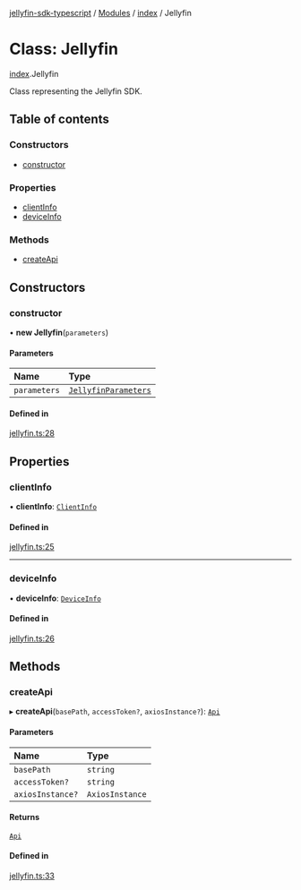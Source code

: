 [jellyfin-sdk-typescript](../README.md) / [Modules](../modules.md) / [index](../modules/index.md) / Jellyfin

# Class: Jellyfin

[index](../modules/index.md).Jellyfin

Class representing the Jellyfin SDK.

## Table of contents

### Constructors

- [constructor](index.Jellyfin.md#constructor)

### Properties

- [clientInfo](index.Jellyfin.md#clientinfo)
- [deviceInfo](index.Jellyfin.md#deviceinfo)

### Methods

- [createApi](index.Jellyfin.md#createapi)

## Constructors

### constructor

• **new Jellyfin**(`parameters`)

#### Parameters

| Name | Type |
| :------ | :------ |
| `parameters` | [`JellyfinParameters`](../interfaces/index.JellyfinParameters.md) |

#### Defined in

[jellyfin.ts:28](https://github.com/thornbill/jellyfin-sdk-typescript/blob/e4df7f8/src/jellyfin.ts#L28)

## Properties

### clientInfo

• **clientInfo**: [`ClientInfo`](../interfaces/index.ClientInfo.md)

#### Defined in

[jellyfin.ts:25](https://github.com/thornbill/jellyfin-sdk-typescript/blob/e4df7f8/src/jellyfin.ts#L25)

___

### deviceInfo

• **deviceInfo**: [`DeviceInfo`](../interfaces/index.DeviceInfo.md)

#### Defined in

[jellyfin.ts:26](https://github.com/thornbill/jellyfin-sdk-typescript/blob/e4df7f8/src/jellyfin.ts#L26)

## Methods

### createApi

▸ **createApi**(`basePath`, `accessToken?`, `axiosInstance?`): [`Api`](index.Api.md)

#### Parameters

| Name | Type |
| :------ | :------ |
| `basePath` | `string` |
| `accessToken?` | `string` |
| `axiosInstance?` | `AxiosInstance` |

#### Returns

[`Api`](index.Api.md)

#### Defined in

[jellyfin.ts:33](https://github.com/thornbill/jellyfin-sdk-typescript/blob/e4df7f8/src/jellyfin.ts#L33)
